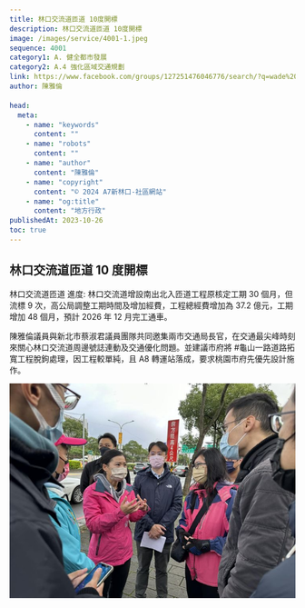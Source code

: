 ```yaml
---
title: 林口交流道匝道 10度開標
description: 林口交流道匝道 10度開標
image: /images/service/4001-1.jpeg
sequence: 4001
category1: A. 健全都市發展
category2: A.4 強化區域交通規劃
link: https://www.facebook.com/groups/127251476046776/search/?q=wade%20chan
author: 陳雅倫

head:
  meta:
    - name: "keywords"
      content: ""
    - name: "robots"
      content: ""
    - name: "author"
      content: "陳雅倫"
    - name: "copyright"
      content: "© 2024 A7新林口-社區網站"
    - name: "og:title"
      content: "地方行政"
publishedAt: 2023-10-26
toc: true
---
```


## 林口交流道匝道 10 度開標

林口交流道匝道 進度: 林口交流道增設南出北入匝道工程原核定工期 30 個月，但流標 9 次，高公局調整工期時間及增加經費，工程總經費增加為 37.2 億元，工期增加 48 個月，預計 2026 年 12 月完工通車。

陳雅倫議員與新北市蔡淑君議員團隊共同邀集兩市交通局長官，在交通最尖峰時刻來關心林口交流道周邊號誌連動及交通優化問題。並建議市府將 #龜山一路道路拓寬工程脫鉤處理，因工程較單純，且 A8 轉運站落成，要求桃園市府先優先設計施作。

![s4001-1.jpeg](/images/service/s4001-1.jpeg)
